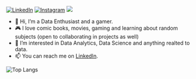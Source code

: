 [![LinkedIn](https://img.shields.io/badge/LinkedIn-connect-blue.svg?logo=linkedin&logoColor=white)](https://www.linkedin.com/in/mishalsalim/) [![Instagram](https://img.shields.io/badge/Instagram-follow-purple.svg?logo=instagram&logoColor=white)](https://www.instagram.com/the.bat.gamer) ![](https://visitor-badge.laobi.icu/badge?page_id=thebadcoder96.thebadcoder96) 

- 👋 Hi, I’m a Data Enthusiast and a gamer.
- 🎮 I love comic books, movies, gaming and learning about random subjects (open to collaborating in projects as well)
- 🌱 I’m interested in Data Analytics, Data Science and anything realted to data.
- 📫 You can reach me on [LinkedIn](https://www.linkedin.com/in/mishalsalim/).


![Top Langs](https://github-readme-stats.vercel.app/api/top-langs/?username=thebadcoder96&theme=tokyonight)

<!-- [![Facebook](https://img.shields.io/badge/Facebook-add-blue.svg?logo=facebook&logoColor=white)](https://www.facebook.com/name) 
[![Quora](https://img.shields.io/badge/Quora-ask-red.svg?logo=quora)](https://www.quora.com/profile/name) 
[![Instagram](https://img.shields.io/badge/Instagram-follow-purple.svg?logo=instagram&logoColor=white)](https://www.instagram.com/name) 
[![Snapchat](https://img.shields.io/badge/Snapchat-add-yellow.svg?logo=snapchat&logoColor=white)](https://www.snapchat.com/add/name) 
[![Medium](https://img.shields.io/badge/Medium-follow-black.svg?logo=medium&logoColor=white)](https://medium.com/@name) 
[![LinkedIn](https://img.shields.io/badge/LinkedIn-connect-blue.svg?logo=linkedin&logoColor=white)](https://www.linkedin.com/in/mishalsalim/) 
 -->

<!---
thebadcoder96/thebadcoder96 is a ✨ special ✨ repository because its `README.md` (this file) appears on your GitHub profile.
You can click the Preview link to take a look at your changes.
--->
